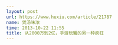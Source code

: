 ```yaml
---
layout: post
url: https://www.huxiu.com/article/21787
name: 煲汤味浓
time: 2013-10-22 11:55
title: 从2000万到2亿，手游玩蟹的另一种疯狂
---
```

